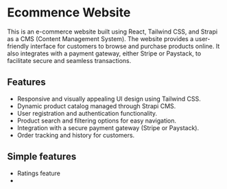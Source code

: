 # Ecommence Website
This is an e-commerce website built using React, Tailwind CSS, and Strapi as a CMS (Content Management System). The website provides a user-friendly interface for customers to browse and purchase products online. It also integrates with a payment gateway, either Stripe or Paystack, to facilitate secure and seamless transactions.

## Features

- Responsive and visually appealing UI design using Tailwind CSS.
- Dynamic product catalog managed through Strapi CMS.
- User registration and authentication functionality.
- Product search and filtering options for easy navigation.
- Integration with a secure payment gateway (Stripe or Paystack).
- Order tracking and history for customers.

## Simple features 

- Ratings feature
- 